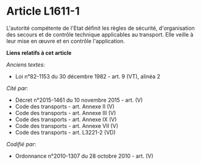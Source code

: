 # Article L1611-1

L'autorité compétente de l'Etat définit les règles de sécurité, d'organisation des secours et de contrôle technique
applicables au transport. Elle veille à leur mise en œuvre et en contrôle l'application.

**Liens relatifs à cet article**

_Anciens textes_:

  - Loi n°82-1153 du 30 décembre 1982 - art. 9 (VT), alinéa 2

_Cité par_:

  - Décret n°2015-1461 du 10 novembre 2015 - art. (V)
  - Code des transports - art. Annexe II (V)
  - Code des transports - art. Annexe III (V)
  - Code des transports - art. Annexe IX (V)
  - Code des transports - art. Annexe VII (V)
  - Code des transports - art. L3221-2 (VD)

_Codifié par_:

  - Ordonnance n°2010-1307 du 28 octobre 2010 - art. (V)
